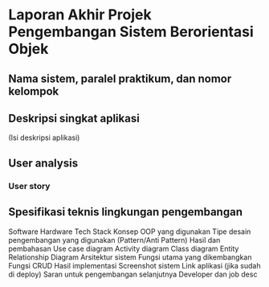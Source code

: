 # Laporan Akhir Projek Pengembangan Sistem Berorientasi Objek

## Nama sistem, paralel praktikum, dan nomor kelompok

## Deskripsi singkat aplikasi
(Isi deskripsi aplikasi)

## User analysis
### User story

## Spesifikasi teknis lingkungan pengembangan
Software
Hardware
Tech Stack
Konsep OOP yang digunakan
Tipe desain pengembangan yang digunakan (Pattern/Anti Pattern)
Hasil dan pembahasan
Use case diagram
Activity diagram
Class diagram
Entity Relationship Diagram
Arsitektur sistem
Fungsi utama yang dikembangkan
Fungsi CRUD
Hasil implementasi
Screenshot sistem
Link aplikasi (jika sudah di deploy)
Saran untuk pengembangan selanjutnya
Developer dan job desc
